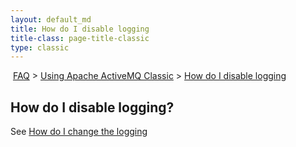 ```yaml
---
layout: default_md
title: How do I disable logging 
title-class: page-title-classic
type: classic
---
```


 [FAQ](faq) > [Using Apache ActiveMQ Classic](using-apache-activemq-classic) > [How do I disable logging](how-do-i-disable-logging)


How do I disable logging?
-------------------------

See [How do I change the logging](how-do-i-change-the-logging)

